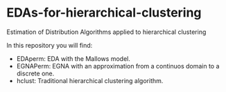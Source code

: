 # EDAs-for-hierarchical-clustering
Estimation of Distribution Algorithms applied to hierarchical clustering

In this repository you will find:
- EDAperm: EDA with the Mallows model.
- EGNAPerm: EGNA with an approximation from a continuos domain to a discrete one.
- hclust: Traditional hierarchical clustering algorithm.

